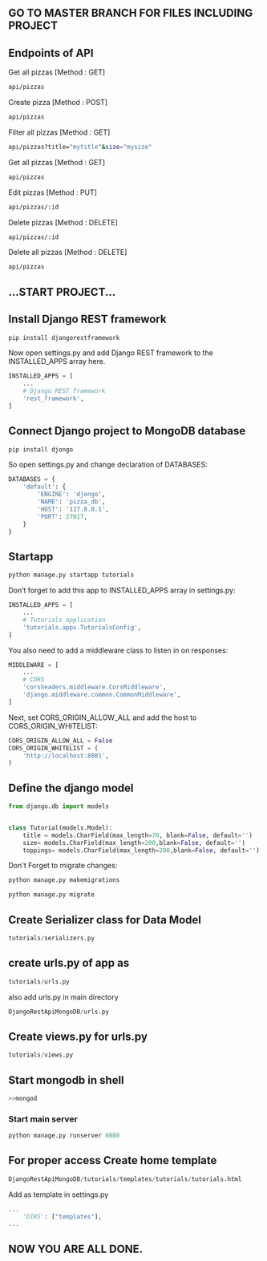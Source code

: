 ## GO TO MASTER BRANCH FOR FILES INCLUDING PROJECT
## Endpoints of API


Get all pizzas [Method : GET]
```bash
api/pizzas
```
Create pizza [Method : POST]
```bash
api/pizzas
```
Filter all pizzas [Method : GET]
```bash
api/pizzas?title="mytitle"&size="mysize"
```
Get all pizzas [Method : GET]
```bash
api/pizzas
```
Edit pizzas [Method : PUT]
```bash
api/pizzas/:id
```
Delete pizzas [Method : DELETE]
```bash
api/pizzas/:id
```
Delete all pizzas [Method : DELETE]
```bash
api/pizzas
```

## ...START PROJECT...

## Install Django REST framework


```python
pip install djangorestframework
```

Now open settings.py and add Django REST framework to the INSTALLED_APPS array here.

```python
INSTALLED_APPS = [
    ...
    # Django REST framework 
    'rest_framework',
]
```

## Connect Django project to MongoDB database



```python
pip install djongo
```

So open settings.py and change declaration of DATABASES:
```python
DATABASES = {
    'default': {
        'ENGINE': 'djongo',
        'NAME': 'pizza_db',
        'HOST': '127.0.0.1',
        'PORT': 27017,
    }
}
```

## Startapp 
```python
python manage.py startapp tutorials
```
Don’t forget to add this app to INSTALLED_APPS array in settings.py:
```python
INSTALLED_APPS = [
    ...
    # Tutorials application 
    'tutorials.apps.TutorialsConfig',
]
```

You also need to add a middleware class to listen in on responses:
```python
MIDDLEWARE = [
    ...
    # CORS
    'corsheaders.middleware.CorsMiddleware',
    'django.middleware.common.CommonMiddleware',
]
```
Next, set CORS_ORIGIN_ALLOW_ALL and add the host to CORS_ORIGIN_WHITELIST:
```python
CORS_ORIGIN_ALLOW_ALL = False
CORS_ORIGIN_WHITELIST = (
    'http://localhost:8081',
)
```

## Define the django model

```python
from django.db import models


class Tutorial(models.Model):
    title = models.CharField(max_length=70, blank=False, default='')
    size= models.CharField(max_length=200,blank=False, default='')
    toppings= models.CharField(max_length=200,blank=False, default='')
```
Don't Forget to migrate changes:

```python
python manage.py makemigrations

python manage.py migrate
```

## Create Serializer class for Data Model

```python
tutorials/serializers.py
```

## create urls.py of app as

```python
tutorials/urls.py

```

also add urls.py in main directory
```python
DjangoRestApiMongoDB/urls.py
```

## Create views.py for urls.py

```python
tutorials/views.py
```

## Start mongodb in shell
```python
>>mongod
```

### Start main server
```python
python manage.py runserver 8080
```

## For proper access Create home template

```python
DjangoRestApiMongoDB/tutorials/templates/tutorials/tutorials.html
```

Add as template in settings.py
```python
...
    'DIRS': ["templates"],
...
```




## NOW YOU ARE ALL DONE.
